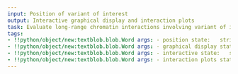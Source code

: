 ```yaml
---
input: Position of variant of interest
output: Interactive graphical display and interaction plots
task: Evaluate long-range chromatin interactions involving variant of interest
tags:
- !!python/object/new:textblob.blob.Word args: - position state:   string: position   pos_tag: null
- !!python/object/new:textblob.blob.Word args: - graphical display state:   string: graphical display   pos_tag: null
- !!python/object/new:textblob.blob.Word args: - interactive state:   string: interactive   pos_tag: null
- !!python/object/new:textblob.blob.Word args: - interaction plots state:   string: interaction plots   pos_tag: null
---
```


